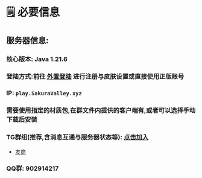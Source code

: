 # 🗒️ 必要信息

## 服务器信息:

### 核心版本: Java 1.21.6

### 登陆方式:前往 [外置登陆](https://banxiamc.sakuravalley.xyz/) 进行注册与皮肤设置或直接使用正版账号

### IP: `play.SakuraValley.xyz`

### 需要使用指定的材质包,在群文件内提供的客户端有,或者可以选择手动下载后安装

### TG群组(推荐,含消息互通与服务器状态等): [点击加入](https://t.me/sakuravalley_yzg)

* [友商](https://t.me/BanXiaMC)

### QQ群: 902914217


